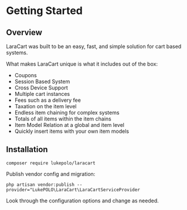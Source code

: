 # Getting Started

## Overview

LaraCart was built to be an easy, fast, and simple solution for cart based systems.

What makes LaraCart unique is what it includes out of the box:

- Coupons
- Session Based System
- Cross Device Support
- Multiple cart instances
- Fees such as a delivery fee
- Taxation on the item level
- Endless item chaining for complex systems
- Totals of all items within the item chains
- Item Model Relation at a global and item level
- Quickly insert items with your own item models

## Installation

    composer require lukepolo/laracart

Publish vendor config and migration:

    php artisan vendor:publish --provider="LukePOLO\LaraCart\LaraCartServiceProvider

Look through the configuration options and change as needed.
